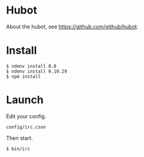 # Hubot

About the hubot, see https://github.com/github/hubot.

# Install

    $ ndenv install 0.8
    $ ndenv install 0.10.29
    $ npm install

# Launch

Edit your config.

    config/irc.cson

Then start.

    $ bin/irc
